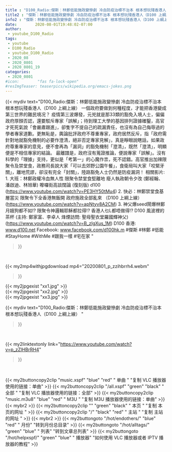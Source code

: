 ```yaml
---
title : "D100_Radio:傑斯：林鄭低能施政變慘劇 冷血防疫治標不治本 根本想玩殘香港人（D100 上綱上線） "
title2 : "傑斯：林鄭低能施政變慘劇 冷血防疫治標不治本 根本想玩殘香港人（D100 上綱上線） "
info2 : "傑斯：林鄭低能施政變慘劇 冷血防疫治標不治本 根本想玩殘香港人（D100 上綱上線）  一個政府要做到何種程度，才能把香港變成第三世界的難民境况？    疫情第三波爆發，元兇就是那33類的豁免入境人士，偏偏政府厚顏否認，還要駁斥專家「誤解」；待到理工大學的基因排列證據確鑿，高官才死死氣說「會嚴肅跟進」，卻隻字不提自己的疏漏責任，也沒有為自己侮辱過的學者專家道歉。更無恥是，輿論批評政府不尊重專家，政府居然反斥，指「政府需針對地就豁免機制的必要作澄清，絕非否定專家見解」，真是睜眼說瞎話，如果政府尊重專家的意見，便不會再為「漏洞」的豁免機制「澄清」，既然「澄清」，明顯便是不相信專家的結論。    最離譜是，政府沒有蒐證推論，便說專家「誤解」。沒有科學的「理據」支持，更似是「考第一」的心魔作祟，死不認錯。高官推出加辣限聚令及禁堂食，政務司長說大家「可以去郊野公園午餐」，食衛局叫大家「咬緊牙關」，離地荒謬，卻沒有完全「封關」，陸路豁免人士仍然是防疫漏洞！  相關影片: 1. 大班：林鄭政權冷血無人性 限聚令禁堂食堅離地 廢人執政朝令夕改 (鄭經翰、潘啟迪、林旭華) 嚤囉街高談闊論 (復刻版) d100 (https://www.youtube.com/watch?v=PE3HY50tMu4) 2. 快必：林鄭禁堂食基層當災 限聚令下全香港無飯開 政府施政全部亂來 （D100 上綱上線） (https://www.youtube.com/watch?v=apNtyv8A2CM) 3. 神父爆seed鬧爆林鄭月娥狗都不如!? 限聚令神邏輯耶穌都拉得!? 香港人乜L都唔做得!?  D100 風波裡的茶杯 (主持: 鄭家富、李卓人 烽煙訪問: 聖母聖衣堂羅國輝神父) (https://www.youtube.com/watch?v=B_zIgXus_1M)  D100 香港: www.d100.net  Facebook: www.facebook.com/d100hk.m  #傑斯 #林鄭 #低能 #StayHome #WithMe #跟我一樣 #宅在家 "
date:        2020-08-01T19:48:02-07:00
author:
 - youtube_D100_Radio
tags:
 - youtube
 - D100_Radio
 - youtube_D100_Radio
 - 2020_08
 - 2020_0801
 - 2020_0801_19
categories:
 - 2020_0801
#icon:        "fas fa-lock-open"
#resImgTeaser: teaserpics/wikipedia.org/emacs-jokes.png
---
```


{{< mydiv text="D100_Radio:傑斯：林鄭低能施政變慘劇 冷血防疫治標不治本 根本想玩殘香港人（D100 上綱上線）  一個政府要做到何種程度，才能把香港變成第三世界的難民境况？    疫情第三波爆發，元兇就是那33類的豁免入境人士，偏偏政府厚顏否認，還要駁斥專家「誤解」；待到理工大學的基因排列證據確鑿，高官才死死氣說「會嚴肅跟進」，卻隻字不提自己的疏漏責任，也沒有為自己侮辱過的學者專家道歉。更無恥是，輿論批評政府不尊重專家，政府居然反斥，指「政府需針對地就豁免機制的必要作澄清，絕非否定專家見解」，真是睜眼說瞎話，如果政府尊重專家的意見，便不會再為「漏洞」的豁免機制「澄清」，既然「澄清」，明顯便是不相信專家的結論。    最離譜是，政府沒有蒐證推論，便說專家「誤解」。沒有科學的「理據」支持，更似是「考第一」的心魔作祟，死不認錯。高官推出加辣限聚令及禁堂食，政務司長說大家「可以去郊野公園午餐」，食衛局叫大家「咬緊牙關」，離地荒謬，卻沒有完全「封關」，陸路豁免人士仍然是防疫漏洞！  相關影片: 1. 大班：林鄭政權冷血無人性 限聚令禁堂食堅離地 廢人執政朝令夕改 (鄭經翰、潘啟迪、林旭華) 嚤囉街高談闊論 (復刻版) d100 (https://www.youtube.com/watch?v=PE3HY50tMu4) 2. 快必：林鄭禁堂食基層當災 限聚令下全香港無飯開 政府施政全部亂來 （D100 上綱上線） (https://www.youtube.com/watch?v=apNtyv8A2CM) 3. 神父爆seed鬧爆林鄭月娥狗都不如!? 限聚令神邏輯耶穌都拉得!? 香港人乜L都唔做得!?  D100 風波裡的茶杯 (主持: 鄭家富、李卓人 烽煙訪問: 聖母聖衣堂羅國輝神父) (https://www.youtube.com/watch?v=B_zIgXus_1M)  D100 香港: www.d100.net  Facebook: www.facebook.com/d100hk.m  #傑斯 #林鄭 #低能 #StayHome #WithMe #跟我一樣 #宅在家 "
>}}
<br>


{{< my2mp4withjpgdownload mp4="20200801_p_zzihbrrh4.webm"
>}}

{{< my2jpgexist "xx1.jpg" >}}<br>
{{< my2jpgexist "xx2.jpg" >}}<br>
{{< my2jpgexist "xx3.jpg" >}}<br>



{{< mydiv text="D100_Radio:傑斯：林鄭低能施政變慘劇 冷血防疫治標不治本 根本想玩殘香港人（D100 上綱上線） "
>}}
<br>

{{< my2linktextonly link="https://www.youtube.com/watch?v=p_zZIHBrRH4"
>}}


<br>

{{< my2buttoncopy2clip "music.xspf"        "blue"   "red"    " 单曲 "  "复制 VLC 播放器使用的链接：单曲" >}} {{< my2buttoncopy2clip "/all.xspf"         "green"  "black"  " 全部 "  "复制 VLC 播放器使用的链接：全部" >}} {{< my2buttoncopy2clip "music.m3u8"        "blue"   "red"    " M3U  "    "复制 M3U 播放器使用的链接：单曲" >}} {{< mybr2 >}} {{< my2buttoncopy2clip ""                  "green"  "black"  " 本页 "    "复制 本页的网址 " >}} {{< my2buttoncopy2clip "/"                 "black"  "red"    " 主站 "    "复制 主站的网址 " >}} {{< mybr2 >}} {{< my2buttongoto      "/hot/endothers/"   "blue"   "red"    " 月份"   "转到月份总目录" >}} {{< my2buttongoto      "/hot/alltags/"     "green"  "blue"   " 列表"   "转到文章总列表" >}} {{< my2buttongoto      "/hot/helpxspf/"    "green"  "blue"   " 播放器" "如何使用 VLC 播放器或者 IPTV 播放器的教程" >}} 
